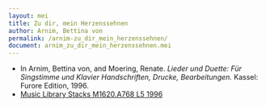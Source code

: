 ```yaml
---
layout: mei
title: Zu dir, mein Herzenssehnen
author: Arnim, Bettina von
permalink: /arnim-zu_dir_mein_herzenssehnen/
document: arnim_zu_dir_mein_herzenssehnen.mei
---
```


- In Arnim, Bettina von, and Moering, Renate. *Lieder und Duette: Für Singstimme und Klavier Handschriften, Drucke, Bearbeitungen.* Kassel: Furore Edition, 1996. 
- <a href="https://tufts-primo.hosted.exlibrisgroup.com/permalink/f/bnf7qa/01TUN_ALMA2180485300003851" target="_blank">Music Library Stacks M1620.A768 L5 1996</a>
